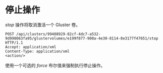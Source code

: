 # 停止操作

*stop* 操作将取消激活一个 Gluster 卷。

                    
    POST /api/clusters/99408929-82cf-4dc7-a532-
    9d998063fa95/glustervolumes/e199f877-900a-4e30-8114-8e3177f47651/stop HTTP/1.1
    Accept: application/xml
    Content-Type: application/xml
    <action/>

                  

使用一个可选的 *force* 布尔值来强制执行停止操作。
